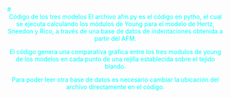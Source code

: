  <span style="color:cyan">
# <center> Código de los tres modelos
  </span>
El archivo afm.py es el código en pytho, el cual se ejecuta calculando los módulos de Young para el modelo de Hertz, Sneedon y Rico, a través de una base de datos de indentaciones obtenida a partir del AFM.

El código genera una comparativa gráfica entre los tres modulos de young de los modelos en cada punto de una rejilla establecida sobre el tejido blando.

Para poder leer otra base de datos es necesario cambiar la ubicación del archivo directamente en el código.
